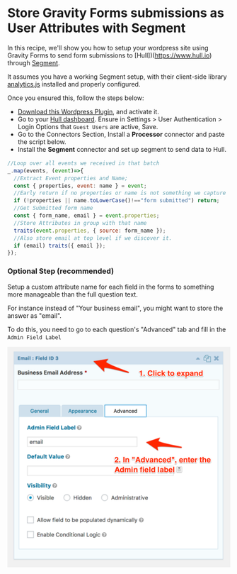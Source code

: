 # Store Gravity Forms submissions as User Attributes with Segment

In this recipe, we'll show you how to setup your wordpress site using Gravity Forms
to send form submissions to [Hull])(https://www.hull.io) through [Segment](https://segment.com).

It assumes you have a working Segment setup, with their client-side library [analytics.js](https://segment.com/docs/sources/website/analytics.js/quickstart/) installed and properly configured.

Once you ensured this, follow the steps below:

- [Download this Wordpress Plugin](https://github.com/hull/gravity_forms_capture/archive/master.zip), and activate it.
- Go to your [Hull dashboard](https://dashboard.hullapp.io). Ensure in Settings > User Authentication > Login Options that `Guest Users` are active, Save.
- Go to the Connectors Section, Install a **Processor** connector and paste the script below.
- Install the **Segment** connector and set up segment to send data to Hull.

```javascript
//Loop over all events we received in that batch
_.map(events, (event)=>{
  //Extract Event properties and Name;
  const { properties, event: name } = event;
  //Early return if no properties or name is not something we capture
  if (!properties || name.toLowerCase()!=="form submitted") return;
  //Get Submitted form name
  const { form_name, email } = event.properties;
  //Store Attributes in group with that name
  traits(event.properties, { source: form_name });
  //Also store email at top level if we discover it.
  if (email) traits({ email }); 
});
```


### Optional Step (recommended)

Setup a custom attribute name for each field in the forms to something more manageable than the full question text.

For instance instead of "Your business email", you might want to store the answer as "email".

To do this, you need to go to each question's "Advanced" tab and fill in the `Admin Field Label`

![label](admin_field_label.png)
